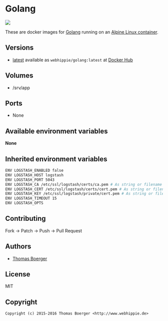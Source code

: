# Golang

[![](https://badge.imagelayers.io/webhippie/golang:latest.svg)](https://imagelayers.io/?images=webhippie/golang:latest 'Get your own badge on imagelayers.io')

These are docker images for [Golang](https://golang.org/) running on an
[Alpine Linux container](https://registry.hub.docker.com/u/webhippie/alpine/).


## Versions

* [latest](https://github.com/dockhippie/golang/tree/master)
  available as ```webhippie/golang:latest``` at
  [Docker Hub](https://registry.hub.docker.com/u/webhippie/golang/)


## Volumes

* /srv/app


## Ports

* None


## Available environment variables

**None**


## Inherited environment variables

```bash
ENV LOGSTASH_ENABLED false
ENV LOGSTASH_HOST logstash
ENV LOGSTASH_PORT 5043
ENV LOGSTASH_CA /etc/ssl/logstash/certs/ca.pem # As string or filename
ENV LOGSTASH_CERT /etc/ssl/logstash/certs/cert.pem # As string or filename
ENV LOGSTASH_KEY /etc/ssl/logstash/private/cert.pem # As string or filename
ENV LOGSTASH_TIMEOUT 15
ENV LOGSTASH_OPTS
```


## Contributing

Fork -> Patch -> Push -> Pull Request


## Authors

* [Thomas Boerger](https://github.com/tboerger)


## License

MIT


## Copyright

```
Copyright (c) 2015-2016 Thomas Boerger <http://www.webhippie.de>
```
